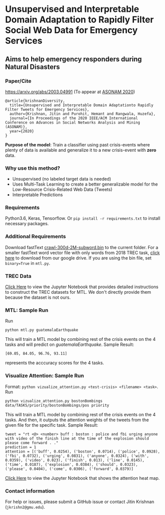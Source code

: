 # Unsupervised and Interpretable Domain Adaptation to Rapidly Filter Social Web Data for Emergency Services

## Aims to help emergency responders during Natural Disasters 

### Paper/Cite
https://arxiv.org/abs/2003.04991 (To appear at [ASONAM 2020](http://asonam.cpsc.ucalgary.ca/2020/))
```
@article{krishnanDiversity,
  title={Unsupervised and Interpretable Domain Adaptationto Rapidly Filter Tweets for Emergency Services},
  author={Krishnan, Jitin and Purohit, Hemant and Rangwala, Huzefa},
  journal={In Proceedings of the 2020 IEEE/ACM International Conference on Advances in Social Networks Analysis and Mining (ASONAM)},
  year={2020}
}
```

**Purpose of the model**: Train a classifier using past crisis-events where plenty of data is available and generalize it to a new crisis-event with **zero** data. 

### Why use this method?
- Unsupervised (no labeled target data is needed)
- Uses Multi-Task Learning to create a better generalizable model for the Low-Resource Crisis-Related Web Data (Tweets)
- Interpretable Predictions

### Requirements
Python3.6, Keras, Tensorflow.
Or ```pip install -r requirements.txt``` to install necessary packages.

### Additional Requirements
Download fastText [crawl-300d-2M-subword.bin](https://fasttext.cc/docs/en/english-vectors.html) to the current folder. For a smaller fastText word vector file with only words from 2018 TREC task, [click here](https://drive.google.com/open?id=1dNYCD5vuuGjT-BT-ZMfKYttU1UtUlOQg) to download from our google drive. If you are using the bin file, set ```binary=True``` in ```mtl.py```.

### TREC Data
[Click Here](https://github.com/jitinkrishnan/Crisis-Tweet-Multi-Task-DA/blob/master/TREC-MTL-DATASET-CONSTRUCTION.ipynb) to view the Jupyter Notebook that provides detailed instructions to construct the TREC datasets for MTL. We don't directly provide them because the dataset is not ours. 

### MTL: Sample Run
Run 
```
python mtl.py guatemalaEarthquake
``` 
This will train a MTL model by combining rest of the crisis events on the 4 tasks and will predict on *guatemalaEarthquake*.
Sample Result: 
```
[69.05, 84.05, 96.76, 93.11]
```
represents the acccuracy scores for the 4 tasks. 

### Visualize Attention: Sample Run
Format: ```python vizualize_attention.py <test-crisis> <filename> <task>```.
Run 
```
python vizualize_attention.py bostonBombings data/TASKS/priority/bostonBombings/pos priority
```
This will train a MTL model by combining rest of the crisis events on the 4 tasks. And then, it outputs the attention weights of the tweets from the given file for the specific task. 
Sample Result: 
```
tweet = "rt <@> <number> buff : boston : police and fbi urging anyone with video of the finish line at the time of the explosion should please come forward . ."
prediction = 1
attention = [('buff', 0.0254), ('boston', 0.0714), ('police', 0.0928), ('fbi', 0.0732), ('urging', 0.0831), ('anyone', 0.0324), ('with', 0.0359), ('video', 0.023), ('finish', 0.013), ('line', 0.0145), ('time', 0.0187), ('explosion', 0.0384), ('should', 0.0323), ('please', 0.0404), ('come', 0.0306), ('forward', 0.0379)]
```
[Click Here](https://github.com/jitinkrishnan/Crisis-Tweet-Multi-Task-DA/blob/master/visualize_attention.ipynb) to view the Jupyter Notebook that shows the attention heat map.

### Contact information
For help or issues, please submit a GitHub issue or contact Jitin Krishnan (`jkrishn2@gmu.edu`).

